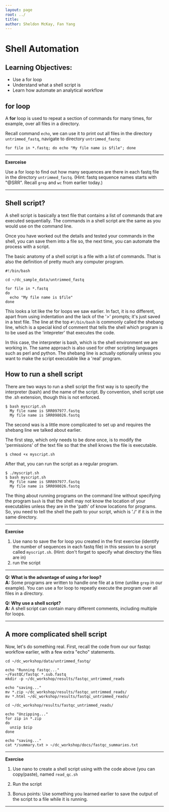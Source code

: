 ```yaml
---
layout: page
root: ../
title: 
author: Sheldon McKay, Fan Yang 
---
```


Shell Automation
===================

Learning Objectives:
-------------------

* Use a for loop
* Understand what a shell script is
* Learn how automate an analytical workflow

## for loop
A **for** loop is used to repeat a section of commands for many times, for example, over all files in a directory. 

Recall command `echo`, we can use it to print out all files in the directory `untrimmed_fastq`, navigate to directory `untrimmed_fastq`:

```
for file in *.fastq; do echo "My file name is $file"; done
```

****   
**Exerceise**

Use a for loop to find out how many sequences are there in each fastq file in the directory `untrimmed_fastq`.
(Hint: fastq sequence names starts with "@SRR". Recall `grep` and `wc` from earlier today.)

****

## Shell script?
A shell script is basically a text file that contains a list of commands
that are executed sequentially.  The commands in a shell script are the same
as you would use on the command line.

Once you have worked out the details and tested your commands in the shell, you can save them into a file so, the next time, you can automate the process with
a script.

The basic anatomy of a shell script is a file with a list of commands.
That is also the definition of pretty much any computer program.

    #!/bin/bash

    cd ~/dc_sample_data/untrimmed_fastq

    for file in *.fastq
    do
      echo "My file name is $file"
    done

This looks a lot like the for loops we saw earlier.  In fact, it is no different, apart from using indentation and the lack of the '>' prompts; it's just saved in a text file. The line at the top `#!/bin/bash` is commonly called the shebang line, which is a special kind of comment that tells the shell which program is to be used as the 'intepreter' that executes the code.  

In this case, the interpreter is bash, which is the shell environment we are working in. The same approach is also used for other scripting languages such as perl and python.  The shebang line is actually optionally unless you want to
make the script executable like a 'real' program.

## How to run a shell script
There are two ways to run a shell script the first way is to specify the
interpreter (bash) and the name of the script.  By convention, shell script
use the .sh extension, though this is not enforced.

    $ bash myscript.sh
      My file name is SRR097977.fastq
      My file name is SRR098026.fastq

The second was is a little more complicated to set up and requires the shebang line we talked about earlier.

The first step, which only needs to be done once, is to modify the 'permissions' of the text file so that the shell knows the file is executable.

```
$ chmod +x myscript.sh
```

After that, you can run the script as a regular program.

    $ ./myscript.sh
    $ bash myscript.sh 
      My file name is SRR097977.fastq
      My file name is SRR098026.fastq

The thing about running programs on the command line without specifying the program `bash` is that the shell may not know the location of your executables unless they are in the 'path' of know locations for programs.  So, you need to tell the shell the path to your script, which is './' if it is in the same directory.

****

**Exercise**

1) Use nano to save the for loop you created in the first exercise (identify the number of sequences in each fastq file) in this session to a script called `myscript.sh`. (Hint: don't forget to specify what directory the files are in)    
2) run the script

****

**Q: What is the advantage of using a for loop?**   
**A:** Some programs are written to handle one file at a time (unlike `grep` in our example). You can use a for loop to repeatly execute the program over all files in a directory.    

**Q: Why use a shell script?**    
**A:** A shell script can contain many different comments, including multiple for loops.     

****


## A more complicated shell script

Now, let's do something real.  First, recall the code from our our fastqc
workflow earlier, with a few extra "echo" statements.

    cd ~/dc_workshop/data/untrimmed_fastq/   

    echo "Running fastqc..." 
    ~/FastQC/fastqc *.sub.fastq   
    mkdir -p ~/dc_workshop/results/fastqc_untrimmed_reads   

    echo "saving..."   
    mv *.zip ~/dc_workshop/results/fastqc_untrimmed_reads/    
    mv *.html ~/dc_workshop/results/fastqc_untrimmed_reads/   

    cd ~/dc_workshop/results/fastqc_untrimmed_reads/

    echo "Unzipping..."   
    for zip in *.zip   
    do   
      unzip $zip   
    done   

    echo "saving..."
    cat */summary.txt > ~/dc_workshop/docs/fastqc_summaries.txt


****
**Exercise**

1) Use nano to create a shell script using with the code above (you can copy/paste),
named `read_qc.sh`

2) Run the script

3) Bonus points: Use something you learned earlier to save the output
of the script to a file while it is running.     

****





